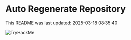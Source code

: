# Auto Regenerate Repository

This README was last updated: 2025-03-18 08:35:40

 ![TryHackMe](https://tryhackme.com/badge/533634)